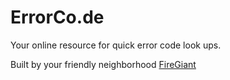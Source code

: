 # ErrorCo.de

Your online resource for quick error code look ups.

Built by your friendly neighborhood [FireGiant](https://www.firegiant.com/)